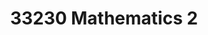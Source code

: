 ---
id: Mathematics-2
description: This course builds core skills in calculus 2 and statistic.
title: 33230 Mathematics 2
---